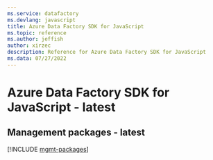 ```yaml
---
ms.service: datafactory
ms.devlang: javascript
title: Azure Data Factory SDK for JavaScript
ms.topic: reference
ms.author: jeffish
author: xirzec
description: Reference for Azure Data Factory SDK for JavaScript
ms.data: 07/27/2022
---
```

# Azure Data Factory SDK for JavaScript - latest

## Management packages - latest
[!INCLUDE [mgmt-packages](data-factory-mgmt-index.md)]
